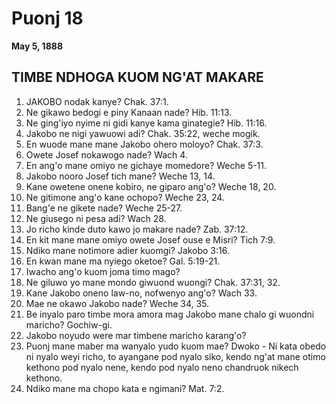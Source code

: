 # Puonj 18
**May 5, 1888**

## TIMBE NDHOGA KUOM NG'AT MAKARE

1. JAKOBO nodak kanye? Chak. 37:1.
2. Ne gikawo bedogi e piny Kanaan nade? Hib. 11:13.
3. Ne ging'iyo nyime ni gidi kanye kama ginategie? Hib. 11:16.
4. Jakobo ne nigi yawuowi adi? Chak. 35:22, weche mogik.
5. En wuode mane mane Jakobo ohero moloyo? Chak. 37:3.
6. Owete Josef nokawogo nade? Wach 4.
7. En ang'o mane omiyo ne gichaye momedore? Weche 5-11.
8. Jakobo nooro Josef tich mane? Weche 13, 14.
9. Kane owetene onene kobiro, ne giparo ang'o? Weche 18, 20.
10. Ne gitimone ang'o kane ochopo? Weche 23, 24.
11. Bang'e ne gikete nade? Weche 25-27.
12. Ne giusego ni pesa adi? Wach 28.
13. Jo richo kinde duto kawo jo makare nade? Zab. 37:12.
14. En kit mane mane omiyo owete Josef ouse e Misri? Tich 7:9.
15. Ndiko mane notimore adier kuomgi? Jakobo 3:16.
16. En kwan mane ma nyiego oketoe? Gal. 5:19-21.
17. Iwacho ang'o kuom joma timo mago?
18. Ne giluwo yo mane mondo giwuond wuongi? Chak. 37:31, 32.
19. Kane Jakobo oneno law-no, nofwenyo ang'o? Wach 33.
20. Mae ne okawo Jakobo nade? Weche 34, 35.
21. Be inyalo paro timbe mora amora mag Jakobo mane chalo gi wuondni maricho? Gochiw-gi.
22. Jakobo noyudo were mar timbene maricho karang'o?
23. Puonj mane maber ma wanyalo yudo kuom mae? Dwoko - Ni kata obedo ni nyalo weyi richo, to ayangane pod nyalo siko, kendo ng'at mane otimo kethono pod nyalo nene, kendo pod nyalo neno chandruok nikech kethono.
24. Ndiko mane ma chopo kata e ngimani? Mat. 7:2.